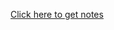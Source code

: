 [Click here to get notes](https://drive.google.com/drive/folders/19CjtwTE2TRCUjutOYMxBcicHsKGuyYcg)
